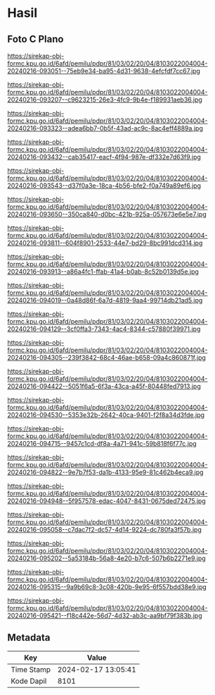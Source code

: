 # Hasil

## Foto C Plano

https://sirekap-obj-formc.kpu.go.id/6afd/pemilu/pdpr/81/03/02/20/04/8103022004004-20240216-093051--75eb9e34-ba95-4d31-9638-4efcfdf7cc67.jpg

https://sirekap-obj-formc.kpu.go.id/6afd/pemilu/pdpr/81/03/02/20/04/8103022004004-20240216-093207--c9623215-26e3-4fc9-9b4e-f189931aeb36.jpg

https://sirekap-obj-formc.kpu.go.id/6afd/pemilu/pdpr/81/03/02/20/04/8103022004004-20240216-093323--adea6bb7-0b5f-43ad-ac9c-8ac4eff4889a.jpg

https://sirekap-obj-formc.kpu.go.id/6afd/pemilu/pdpr/81/03/02/20/04/8103022004004-20240216-093432--cab35417-eacf-4f94-987e-df332e7d63f9.jpg

https://sirekap-obj-formc.kpu.go.id/6afd/pemilu/pdpr/81/03/02/20/04/8103022004004-20240216-093543--d37f0a3e-18ca-4b56-bfe2-f0a749a89ef6.jpg

https://sirekap-obj-formc.kpu.go.id/6afd/pemilu/pdpr/81/03/02/20/04/8103022004004-20240216-093650--350ca840-d0bc-421b-925a-057673e6e5e7.jpg

https://sirekap-obj-formc.kpu.go.id/6afd/pemilu/pdpr/81/03/02/20/04/8103022004004-20240216-093811--604f8901-2533-44e7-bd29-8bc991dcd314.jpg

https://sirekap-obj-formc.kpu.go.id/6afd/pemilu/pdpr/81/03/02/20/04/8103022004004-20240216-093913--a86a4fc1-ffab-41a4-b0ab-8c52b0139d5e.jpg

https://sirekap-obj-formc.kpu.go.id/6afd/pemilu/pdpr/81/03/02/20/04/8103022004004-20240216-094019--0a48d86f-6a7d-4819-9aa4-99714db21ad5.jpg

https://sirekap-obj-formc.kpu.go.id/6afd/pemilu/pdpr/81/03/02/20/04/8103022004004-20240216-094129--3cf0ffa3-7343-4ac4-8344-c57880f39971.jpg

https://sirekap-obj-formc.kpu.go.id/6afd/pemilu/pdpr/81/03/02/20/04/8103022004004-20240216-094305--239f3842-68c4-46ae-b658-09a4c860871f.jpg

https://sirekap-obj-formc.kpu.go.id/6afd/pemilu/pdpr/81/03/02/20/04/8103022004004-20240216-094422--5051f6a5-6f3a-43ca-a45f-80448fed7913.jpg

https://sirekap-obj-formc.kpu.go.id/6afd/pemilu/pdpr/81/03/02/20/04/8103022004004-20240216-094530--5353e32b-2642-40ca-9401-f2f8a34d3fde.jpg

https://sirekap-obj-formc.kpu.go.id/6afd/pemilu/pdpr/81/03/02/20/04/8103022004004-20240216-094715--9457c1cd-df8a-4a71-941c-59b818f6f77c.jpg

https://sirekap-obj-formc.kpu.go.id/6afd/pemilu/pdpr/81/03/02/20/04/8103022004004-20240216-094822--9e7b7f53-da1b-4133-95e9-81c462b4eca9.jpg

https://sirekap-obj-formc.kpu.go.id/6afd/pemilu/pdpr/81/03/02/20/04/8103022004004-20240216-094948--5f957578-edac-4047-8431-0675ded72475.jpg

https://sirekap-obj-formc.kpu.go.id/6afd/pemilu/pdpr/81/03/02/20/04/8103022004004-20240216-095058--c7dac7f2-dc57-4d14-9224-dc780fa3f57b.jpg

https://sirekap-obj-formc.kpu.go.id/6afd/pemilu/pdpr/81/03/02/20/04/8103022004004-20240216-095202--5a53184b-56a8-4e20-b7c6-507b6b2271e9.jpg

https://sirekap-obj-formc.kpu.go.id/6afd/pemilu/pdpr/81/03/02/20/04/8103022004004-20240216-095315--9a9b69c8-3c08-420b-9e95-6f557bdd38e9.jpg

https://sirekap-obj-formc.kpu.go.id/6afd/pemilu/pdpr/81/03/02/20/04/8103022004004-20240216-095421--f18c442e-56d7-4d32-ab3c-aa9bf79f383b.jpg


## Metadata

| Key        | Value               |
| ---------- | ------------------- |
| Time Stamp | 2024-02-17 13:05:41 |
| Kode Dapil | 8101                |



